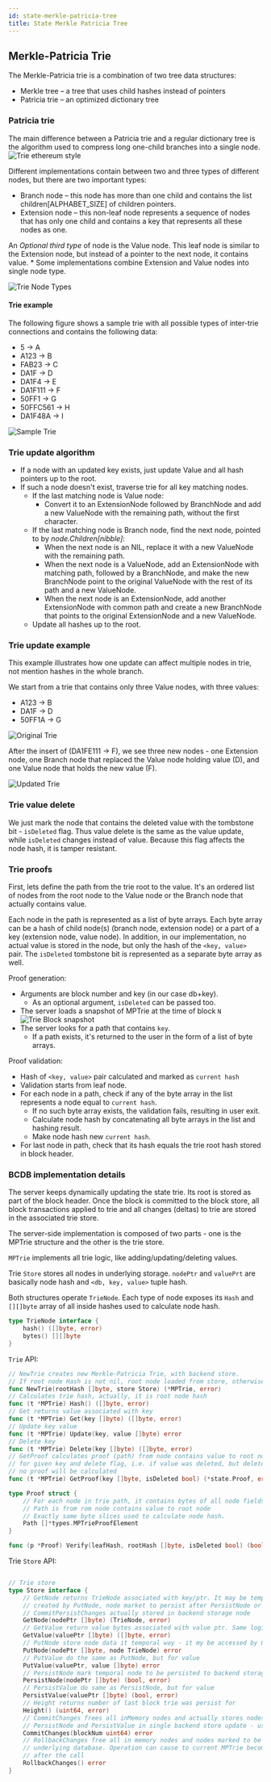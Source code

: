 ```yaml
---
id: state-merkle-patricia-tree
title: State Merkle Patricia Tree
---
```

## Merkle-Patricia Trie

The Merkle-Patricia trie is a combination of two tree data structures:
* Merkle tree – a tree that uses child hashes instead of pointers
* Patricia trie – an optimized dictionary tree

### Patricia trie
The main difference between a Patricia trie and a regular dictionary tree is the algorithm used to compress long one-child branches into a single node.
![Trie ethereum style](worldstatetrie.png)

Different implementations contain between two and three types of different nodes, but there are two important types:
* Branch node – this node has more than one child and contains the list children[ALPHABET_SIZE] of children pointers.
* Extension node – this non-leaf node represents a sequence of nodes that has only one child and contains a key that represents all these nodes as one.

An _Optional third type_ of node is the Value node. This leaf node is similar to the Extension node, but instead of a pointer to the next node, it contains value.
    * Some implementations combine Extension and Value nodes into single node type.

![Trie Node Types](MPT-Node-Types.png)

#### Trie example

The following figure shows a sample trie with all possible types of inter-trie connections and contains the following data:
* 5        -> A
* A123     -> B
* FAB23    -> C
* DA1F     -> D
* DA1F4    -> E
* DA1F111  -> F
* 50FF1    -> G
* 50FFC561 -> H
* DA1F48A  -> I

![Sample Trie](MPT-Sample-Trie.png)

### Trie update algorithm

* If a node with an updated key exists, just update Value and all hash pointers up to the root.
* If such a node doesn't exist, traverse trie for all key matching nodes.
    * If the last matching node is Value node:
        * Convert it to an ExtensionNode followed by BranchNode and add a new ValueNode with the remaining path, without the first character.
    * If the last matching node is Branch node, find the next node, pointed to by _node.Children[nibble]_:
        * When the next node is an NIL, replace it with a new ValueNode with the remaining path.
        * When the next node is a ValueNode, add an ExtensionNode with matching path, followed by a BranchNode, and make the new BranchNode point to the original ValueNode with the rest of its path and a new ValueNode.
        * When the next node is an ExtensionNode, add another ExtensionNode with common path and create a new BranchNode that points to the original ExtensionNode and a new ValueNode.
    * Update all hashes up to the root.

### Trie update example
This example illustrates how one update can affect multiple nodes in trie, not mention hashes in the whole branch.

We start from a trie that contains only three Value nodes, with three values:
* A123 -> B
* DA1F -> D
* 50FF1A -> G

![Original Trie](MPT-Update-1.png)


After the insert of (DA1FE111 -> F), we see three new nodes - one Extension node, one Branch node that replaced the Value node holding value (D), and one Value node that holds the new value (F).

![Updated Trie](MPT-Update-2.png)

### Trie value delete

We just mark the node that contains the deleted value with the tombstone bit - `isDeleted` flag. Thus value delete is the same as the value update, while `isDeleted` changes instead of value. Because this flag affects the node hash, it is tamper resistant.

### Trie proofs

First, lets define the path from the trie root to the value. It's an ordered list of nodes from the root node to the Value node or the Branch node that actually contains value.

Each node in the path is represented as a list of byte arrays. Each byte array can be a hash of child node(s) (branch node, extension node) or a part of a key (extension node, value node). In addition, in our implementation, no actual value is stored in the node, but only the hash of the `<key, value>` pair. The `isDeleted` tombstone bit is represented as a separate byte array as well.

Proof generation:
- Arguments are block number and key (in our case db+key).
    - As an optional argument, `isDeleted` can be passed too.
- The server loads a snapshot of MPTrie at the time of block `N` ![Trie Block snapshot](PatriciaMerkleTrie.png)
- The server looks for a path that contains `key`.
    - If a path exists, it's returned to the user in the form of a list of byte arrays.

Proof validation:
- Hash of `<key, value>` pair calculated and marked as `current hash`
- Validation starts from leaf node.
- For each node in a path, check if any of the byte array in the list represents a node equal to `current hash`.
    - If no such byte array exists, the validation fails, resulting in user exit.
    - Calculate node hash by concatenating all byte arrays in the list and hashing result.
    - Make node hash new `current hash`.
- For last node in path, check that its hash equals the trie root hash stored in block header.

### BCDB implementation details

The server keeps dynamically updating the state trie. Its root is stored as part of the block header. Once the block is committed to the block store, all block transactions applied to trie and all changes (deltas) to trie are stored in the associated trie store.

The server-side implementation is composed of two parts - one is the MPTrie structure and the other is the trie store.

`MPTrie` implements all trie logic, like adding/updating/deleting values.

Trie `Store` stores all nodes in underlying storage. `nodePtr` and `valuePrt` are basically node hash and `<db, key, value>` tuple hash.

Both structures operate `TrieNode`. Each type of node exposes its `Hash` and `[][]byte` array of all inside hashes used to calculate node hash.
```go
type TrieNode interface {
	hash() ([]byte, error)
	bytes() [][]byte
}
```

`Trie` API:
```go
// NewTrie creates new Merkle-Patricia Trie, with backend store.
// If root node Hash is not nil, root node loaded from store, otherwise, empty trie is created
func NewTrie(rootHash []byte, store Store) (*MPTrie, error)
// Calculates trie hash, actually, it is root node hash
func (t *MPTrie) Hash() ([]byte, error)
// Get returns value associated with key
func (t *MPTrie) Get(key []byte) ([]byte, error)
// Update key value
func (t *MPTrie) Update(key, value []byte) error
// Delete key
func (t *MPTrie) Delete(key []byte) ([]byte, error)
// GetProof calculates proof (path) from node contains value to root node in trie
// for given key and delete flag, i.e. if value was deleted, but delete flag id false,
// no proof will be calculated
func (t *MPTrie) GetProof(key []byte, isDeleted bool) (*state.Proof, error)

type Proof struct {
    // For each node in trie path, it contains bytes of all node fields and []byte{1} in case of deleted flag true
    // Path is from rom node contains value to root node
    // Exactly same byte slices used to calculate node hash.
    Path []*types.MPTrieProofElement
}

func (p *Proof) Verify(leafHash, rootHash []byte, isDeleted bool) (bool, error)
```

Trie `Store` API:
```go

// Trie store 
type Store interface {
	// GetNode returns TrieNode associated with key/ptr. It may be temporal node
	// created by PutNode, node market to persist after PersistNode or after executing
	// CommitPersistChanges actually stored in backend storage node
	GetNode(nodePtr []byte) (TrieNode, error)
	// GetValue return value bytes associated with value ptr. Same logic as in GetNode applies.
	GetValue(valuePtr []byte) ([]byte, error)
	// PutNode store node data it temporal way - it my be accessed by GetNode, but will not stored in backend store.
	PutNode(nodePtr []byte, node TrieNode) error
	// PutValue do the same as PutNode, but for value
	PutValue(valuePtr, value []byte) error
	// PersistNode mark temporal node to be persisted to backend storage in next call to CommitPersistChanges
	PersistNode(nodePtr []byte) (bool, error)
	// PersistValue do same as PersistNode, but for value
	PersistValue(valuePtr []byte) (bool, error)
	// Height returns number of last block trie was persist for
	Height() (uint64, error)
	// CommitChanges frees all inMemory nodes and actually stores nodes and value marked to be persist by
	// PersistNode and PersistValue in single backend store update - usually used with block number
	CommitChanges(blockNum uint64) error
	// RollbackChanges free all in memory nodes and nodes marked to be persist, without storing anything in
	// underlying database. Operation can cause to current MPTrie become invalid, so always reload trie
	// after the call
	RollbackChanges() error
}
```